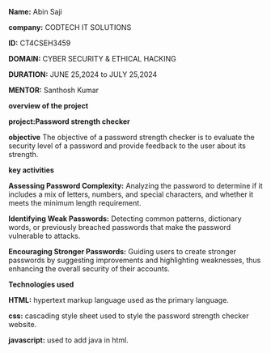 **Name:** Abin Saji

**company:** CODTECH IT SOLUTIONS

**ID:** CT4CSEH3459

**DOMAIN:** CYBER SECURITY & ETHICAL HACKING

**DURATION:** JUNE 25,2024 to JULY 25,2024

**MENTOR:** Santhosh Kumar


**overview of the project**

**project:Password strength checker**


**objective**
The objective of a password strength checker is to evaluate the security level of a password and provide feedback to the user about its strength. 

**key activities**

**Assessing Password Complexity:** Analyzing the password to determine if it includes a mix of letters, numbers, and special characters, and whether it meets the minimum length requirement.

**Identifying Weak Passwords:** Detecting common patterns, dictionary words, or previously breached passwords that make the password vulnerable to attacks.

**Encouraging Stronger Passwords:** Guiding users to create stronger passwords by suggesting improvements and highlighting weaknesses, thus enhancing the overall security of their accounts.

**Technologies used**

**HTML:** hypertext markup language used as the primary language.

**css:** cascading style sheet used to style the password strength checker website.

**javascript:** used to add java in html.

